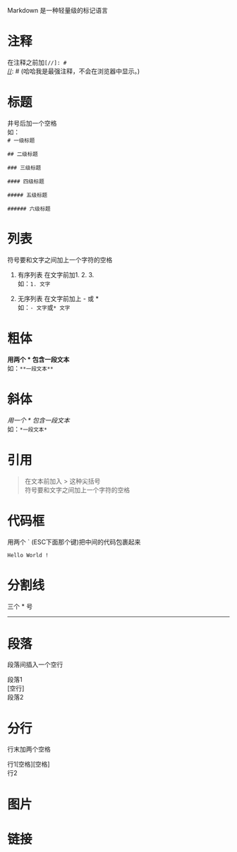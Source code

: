 Markdown 是一种轻量级的标记语言

# 注释
在注释之前加`[//]: # `  
[//]: # (哈哈我是最强注释，不会在浏览器中显示。)  
[^_^]: # (哈哈我是最萌注释，不会在浏览器中显示。)  
[//]: <> (哈哈我是注释，不会在浏览器中显示。)  
[comment]: <> (哈哈我是注释，不会在浏览器中显示。)  
 
# 标题
井号后加一个空格   
如：  
`# 一级标题`

`## 二级标题`

`### 三级标题`

`#### 四级标题`

`##### 五级标题`

`###### 六级标题`


# 列表
符号要和文字之间加上一个字符的空格  

1. 有序列表
在文字前加1. 2. 3.   
如：`1. 文字`

2. 无序列表
在文字前加上 - 或 *   
如：`- 文字`或`* 文字`

# 粗体
**用两个 \* 包含一段文本**   
如：`**一段文本**`

# 斜体
*用一个 \* 包含一段文本*   
如：`*一段文本*`

# 引用
> 在文本前加入 > 这种尖括号    
> 符号要和文字之间加上一个字符的空格   

# 代码框
用两个 ` (ESC下面那个键)把中间的代码包裹起来

`Hello World !`

# 分割线
三个 * 号
***

# 段落
段落间插入一个空行

段落1  
[空行]  
段落2  

# 分行
行末加两个空格

行1[空格][空格]  
行2

# 图片


# 链接

